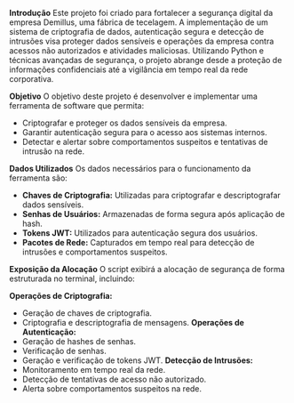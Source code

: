 **Introdução**
Este projeto foi criado para fortalecer a segurança digital da empresa Demillus, uma fábrica de tecelagem. A implementação de um sistema de criptografia de dados, autenticação segura e detecção de intrusões visa proteger dados sensíveis e operações da empresa contra acessos não autorizados e atividades maliciosas. Utilizando Python e técnicas avançadas de segurança, o projeto abrange desde a proteção de informações confidenciais até a vigilância em tempo real da rede corporativa.

**Objetivo**
O objetivo deste projeto é desenvolver e implementar uma ferramenta de software que permita:

- Criptografar e proteger os dados sensíveis da empresa.
- Garantir autenticação segura para o acesso aos sistemas internos.
- Detectar e alertar sobre comportamentos suspeitos e tentativas de intrusão na rede.

**Dados Utilizados**
Os dados necessários para o funcionamento da ferramenta são:

- **Chaves de Criptografia:** Utilizadas para criptografar e descriptografar dados sensíveis.
- **Senhas de Usuários:** Armazenadas de forma segura após aplicação de hash.
- **Tokens JWT:** Utilizados para autenticação segura dos usuários.
- **Pacotes de Rede:** Capturados em tempo real para detecção de intrusões e comportamentos suspeitos.

**Exposição da Alocação**
O script exibirá a alocação de segurança de forma estruturada no terminal, incluindo:

**Operações de Criptografia:**
- Geração de chaves de criptografia.
- Criptografia e descriptografia de mensagens.
**Operações de Autenticação:**
- Geração de hashes de senhas.
- Verificação de senhas.
- Geração e verificação de tokens JWT.
**Detecção de Intrusões:**
- Monitoramento em tempo real da rede.
- Detecção de tentativas de acesso não autorizado.
- Alerta sobre comportamentos suspeitos na rede.
